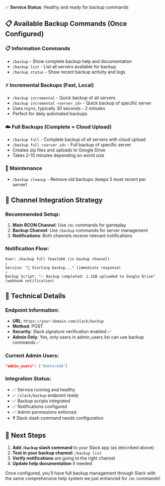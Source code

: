 
✅ **Service Status**: Healthy and ready for backup commands

## 📋 Available Backup Commands (Once Configured)

### **📋 Information Commands**
- `/backup` - Show complete backup help and documentation
- `/backup list` - List all servers available for backup  
- `/backup status` - Show recent backup activity and logs

### **⚡ Incremental Backups** (Fast, Local)
- `/backup incremental` - Quick backup of all servers
- `/backup incremental <server_id>` - Quick backup of specific server
- Uses rsync, typically 30 seconds - 2 minutes
- Perfect for daily automated backups

### **☁️ Full Backups** (Complete + Cloud Upload)  
- `/backup full` - Complete backup of all servers with cloud upload
- `/backup full <server_id>` - Full backup of specific server
- Creates zip files and uploads to Google Drive
- Takes 2-10 minutes depending on world size

### **🧹 Maintenance**
- `/backup cleanup` - Remove old backups (keeps 5 most recent per server)

## 🎯 Channel Integration Strategy

### **Recommended Setup**:
1. **Main RCON Channel**: Use `/mc` commands for gameplay
2. **Backup Channel**: Use `/backup` commands for server management
3. **Notifications**: Both channels receive relevant notifications

### **Notification Flow**:
```
User: /backup full 7eaa7ab6 (in backup channel)
↓
Service: "🚀 Starting backup..." (immediate response)
↓  
Backup Script: "✅ Backup completed: 2.1GB uploaded to Google Drive" (webhook notification)
```

## 🔧 Technical Details

### **Endpoint Information**:
- **URL**: `https://your-domain.com/slack/backup`
- **Method**: POST
- **Security**: Slack signature verification enabled ✅
- **Admin Only**: Yes, only users in admin_users list can use backup commands ✅

### **Current Admin Users**:
```json
"admin_users": ["doktorodd"]
```

### **Integration Status**:
- ✅ Service running and healthy
- ✅ `/slack/backup` endpoint ready
- ✅ Backup scripts integrated  
- ✅ Notifications configured
- ✅ Admin permissions enforced
- ❓ Slack slash command needs configuration

## 🚀 Next Steps

1. **Add `/backup` slash command** to your Slack app (as described above)
2. **Test in your backup channel**: `/backup list`
3. **Verify notifications** are going to the right channel
4. **Update help documentation** if needed

Once configured, you'll have full backup management through Slack with the same comprehensive help system we just enhanced for `/mc` commands!

